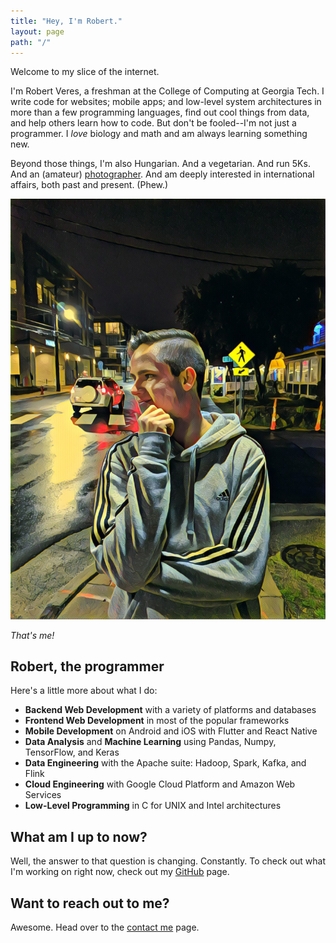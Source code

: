 ```yaml
---
title: "Hey, I'm Robert."
layout: page
path: "/"
---
```

Welcome to my slice of the internet.

I'm Robert Veres, a freshman at the College of Computing at Georgia Tech. I write code for websites; mobile apps; and low-level system architectures in more than a few programming languages, find out cool things from data, and help others learn how to code. But don't be fooled--I'm not just a programmer. I *love* biology and math and am always learning something new.

Beyond those things, I'm also Hungarian. And a vegetarian. And run 5Ks. And an (amateur) [photographer](https://www.flickr.com/photos/152383209@N08/). And am deeply interested in international affairs, both past and present. (Phew.)


![That's me](./profile1.jpg)

*That's me!*

## Robert, the programmer
Here's a little more about what I do:
* **Backend Web Development** with a variety of platforms and databases
* **Frontend Web Development** in most of the popular frameworks
* **Mobile Development** on Android and iOS with Flutter and React Native
* **Data Analysis** and **Machine Learning** using Pandas, Numpy, TensorFlow, and Keras
* **Data Engineering** with the Apache suite: Hadoop, Spark, Kafka, and Flink
* **Cloud Engineering** with Google Cloud Platform and Amazon Web Services
* **Low-Level Programming** in C for UNIX and Intel architectures

## What am I up to now?
Well, the answer to that question is changing. Constantly. To check out what I'm working on right now, check out my [GitHub](https://github.com/rveres) page.

## Want to reach out to me?
Awesome. Head over to the [contact me](/contact) page.